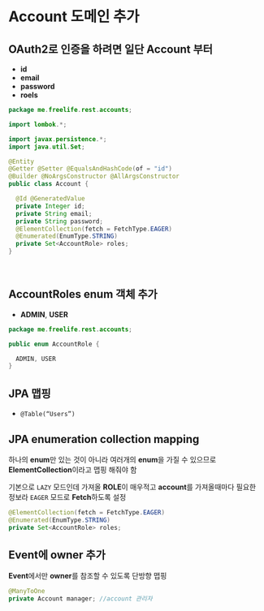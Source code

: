 # Account 도메인 추가
## OAuth2로 인증을 하려면 일단 Account 부터
- **id**
- **email**
- **password**
- **roels**

```java
package me.freelife.rest.accounts;

import lombok.*;

import javax.persistence.*;
import java.util.Set;

@Entity
@Getter @Setter @EqualsAndHashCode(of = "id")
@Builder @NoArgsConstructor @AllArgsConstructor
public class Account {

  @Id @GeneratedValue
  private Integer id;
  private String email;
  private String password;
  @ElementCollection(fetch = FetchType.EAGER)
  @Enumerated(EnumType.STRING)
  private Set<AccountRole> roles;
}
```
 
## AccountRoles enum 객체 추가
- **ADMIN**, **USER**

```java
package me.freelife.rest.accounts;

public enum AccountRole {

  ADMIN, USER
}
```

## JPA 맵핑
- `@Table(“Users”)`
 
## JPA enumeration collection mapping
하나의 **enum**만 있는 것이 아니라 여러개의 **enum**을 가질 수 있으므로 **ElementCollection**이라고 맵핑 해줘야 함  

기본으로 `LAZY` 모드인데 가져올 **ROLE**이 매우적고 **account**를 가져올때마다 필요한 정보라 `EAGER` 모드로 **Fetch**하도록 설정  
```java
@ElementCollection(fetch = FetchType.EAGER)
@Enumerated(EnumType.STRING)
private Set<AccountRole> roles;
```

## Event에 owner 추가
**Event**에서만 **owner**를 참조할 수 있도록 단방향 맵핑  
```java
@ManyToOne
private Account manager; //account 관리자
```